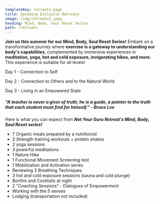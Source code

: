 ```yaml
---
templateKey: retreats-page
title: Upcoming Exclusive Retreats
image: /img/retreats2.jpeg
heading: Mind, Body, Soul Reset Series
path: /retreats
---
```

**Join us this summer for our Mind, Body, Soul Reset Series!** Embark on a transformative journey where **exercise is a gateway to understanding our body's capabilities**, complemented by immersive experiences in **meditation, yoga, hot and cold exposure, invigorating hikes, and more.** This experience is suitable for all levels!

Day 1 - Connection to Self

Day 2 - Connection to Others and to the Natural World

Day 3 - Living in an Empowered State

##### “A teacher is never a giver of truth; he is a guide, a pointer to the truth that each student must find for himself.” - Bruce Lee

Here is what you can expect from ***Not Your Guru Retreat's Mind, Body, Soul Reset series!***

* 7 Organic meals prepared by a nutritionist 
* 2 Strength training workouts + protein shakes
* 2 yoga sessions
* 3 powerful meditations
* 1 Nature Hike
* 1 Functional Movement Screening test
* 1 Mobilization and Activation series
* Reviewing 3 Breathing Techniques
* 3 hot and cold exposure sessions (sauna and cold plunge)
* Bonfire and Cocktails at night
* 2 "Coaching Sessions" - Dialogues of Empowerment
* Working with the 5 senses
* Lodging (transportation not included)